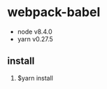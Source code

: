 # webpack-babel
<ul><li>node v8.4.0</li><li>yarn v0.27.5</li></ul>

<h2>install</h2>
<ol>
<li>$yarn install</li>
</ol>
